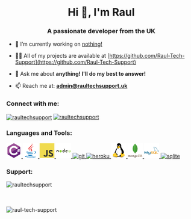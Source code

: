 <h1 align="center">Hi 👋, I'm Raul</h1>
<h3 align="center">A passionate developer from the UK</h3>

- 🔭 I’m currently working on [nothing!](https://www.youtube.com/watch?v=dQw4w9WgXcQ)

- 👨‍💻 All of my projects are available at [https://github.com/Raul-Tech-Support](https://github.com/Raul-Tech-Support)

- 💬 Ask me about **anything! I'll do my best to answer!**

- 📫 Reach me at: **admin@raultechsupport.uk**

<h3 align="left">Connect with me:</h3>
<p align="left">
<a href="https://twitter.com/raultechsupport" target="blank"><img align="center" src="https://raw.githubusercontent.com/rahuldkjain/github-profile-readme-generator/master/src/images/icons/Social/twitter.svg" alt="raultechsupport" height="30" width="40" /></a>
<a href="https://twitter.com/raultechsupport" target="blank"><img src="https://img.shields.io/twitter/follow/raultechsupport?logo=twitter&style=for-the-badge" alt="raultechsupport" /></a> </p>
</p>

<h3 align="left">Languages and Tools:</h3>
<p align="left"> <a href="https://www.w3schools.com/cs/" target="_blank" rel="noreferrer"> <img src="https://raw.githubusercontent.com/devicons/devicon/master/icons/csharp/csharp-original.svg" alt="csharp" width="40" height="40"/> </a> <a href="https://www.java.com" target="_blank" rel="noreferrer"> <img src="https://raw.githubusercontent.com/devicons/devicon/master/icons/java/java-original.svg" alt="java" width="40" height="40"/> </a> <a href="https://developer.mozilla.org/en-US/docs/Web/JavaScript" target="_blank" rel="noreferrer"> <img src="https://raw.githubusercontent.com/devicons/devicon/master/icons/javascript/javascript-original.svg" alt="javascript" width="40" height="40"/> </a> <a href="https://nodejs.org" target="_blank" rel="noreferrer"> <img src="https://raw.githubusercontent.com/devicons/devicon/master/icons/nodejs/nodejs-original-wordmark.svg" alt="nodejs" width="40" height="40"/> </a> <a href="https://git-scm.com/" target="_blank" rel="noreferrer"> <img src="https://www.vectorlogo.zone/logos/git-scm/git-scm-icon.svg" alt="git" width="40" height="40"/> </a> <a href="https://heroku.com" target="_blank" rel="noreferrer"> <img src="https://www.vectorlogo.zone/logos/heroku/heroku-icon.svg" alt="heroku" width="40" height="40"/> </a><a href="https://www.linux.org/" target="_blank" rel="noreferrer"> <img src="https://raw.githubusercontent.com/devicons/devicon/master/icons/linux/linux-original.svg" alt="linux" width="40" height="40"/> </a> <a href="https://www.mongodb.com/" target="_blank" rel="noreferrer"> <img src="https://raw.githubusercontent.com/devicons/devicon/master/icons/mongodb/mongodb-original-wordmark.svg" alt="mongodb" width="40" height="40"/> </a> <a href="https://www.mysql.com/" target="_blank" rel="noreferrer"> <img src="https://raw.githubusercontent.com/devicons/devicon/master/icons/mysql/mysql-original-wordmark.svg" alt="mysql" width="40" height="40"/> </a> <a href="https://www.sqlite.org/" target="_blank" rel="noreferrer"> <img src="https://www.vectorlogo.zone/logos/sqlite/sqlite-icon.svg" alt="sqlite" width="40" height="40"/> </a></p>

<h3 align="left">Support:</h3>
<p><a href="https://ko-fi.com/raultechsupport"> <img align="left" src="https://cdn.ko-fi.com/cdn/kofi3.png?v=3" height="50" width="210" alt="raultechsupport" /></a></p><br><br>
<br>
<p><img align="center" src="https://github-readme-stats.vercel.app/api/top-langs?username=raul-tech-support&show_icons=true&theme=dark&locale=en&layout=compact" alt="raul-tech-support" /></p>
